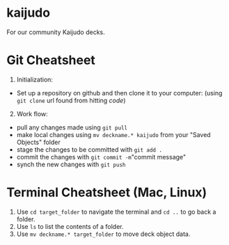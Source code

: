 # kaijudo
For our community Kaijudo decks.

# Git Cheatsheet

1. Initialization:
  - Set up a repository on github and then clone it to your computer: (using ```git clone``` url found from hitting *code*)
2. Work flow:
  - pull any changes made using ```git pull```
  - make local changes using ```mv deckname.* kaijudo``` from your "Saved Objects" folder
  - stage the changes to be committed with ```git add .```
  - commit the changes with ```git commit -m```"commit message"
  - synch the new changes with ```git push```

# Terminal Cheatsheet (Mac, Linux)

1. Use ```cd target_folder``` to navigate the terminal and ```cd ..``` to go back a folder.
2. Use ```ls``` to list the contents of a folder.
3. Use ```mv deckname.* target_folder``` to move deck object data.
